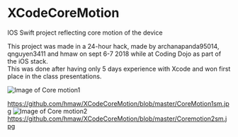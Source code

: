 # XCodeCoreMotion
IOS Swift project reflecting core motion of the device

This project was made in a 24-hour hack, made by archanapanda95014, qnguyen3411 and hmaw on sept 6-7 2018 
while at Coding Dojo as part of the iOS stack.  
This was done after having only 5 days experience with Xcode and won first place in the class presentations.

![Image of Core motion1](hmaw.github.com/repository/img/CoreMotion1sm.jpg)


https://github.com/hmaw/XCodeCoreMotion/blob/master/CoreMotion1sm.jpg
![Image of Core motion2](hmaw.github.com/repository/img/Coremotion2sm.jpg)
https://github.com/hmaw/XCodeCoreMotion/blob/master/Coremotion2sm.jpg
